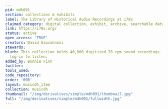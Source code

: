 ```yaml
---
pid: mdh091
section: collections & exhibits
label: The Library of Historical Audio Recordings at i78s
claimed_category: digital collection, exhibit, archive, searchable database
link: https://i78s.org/
status: active
open_access: 'TRUE'
creators: David Giovannoni
stewards:
blurb: This collection holds 40,000 digitized 78 rpm sound recordings. Requires free
  log-in to listen.
added_by: Bonnie Finn
twitter:
tools_used:
code_repository:
order: '090'
layout: musicdh_item
collection: musicdh
thumbnail: "/img/derivatives/simple/mdh091/thumbnail.jpg"
full: "/img/derivatives/simple/mdh091/fullwidth.jpg"
---
```

